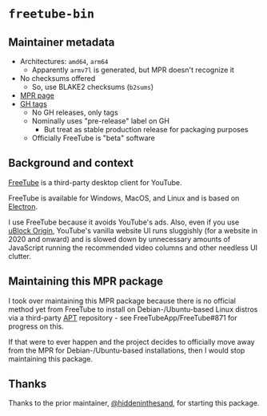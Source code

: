 # `freetube-bin`
## Maintainer metadata
* Architectures: `amd64`, `arm64`
    * Apparently `armv7l` is generated, but MPR doesn't recognize it
* No checksums offered
    * So, use BLAKE2 checksums (`b2sums`)
* [MPR page](https://mpr.makedeb.org/packages/freetube-bin)
* [GH tags](https://github.com/FreeTubeApp/FreeTube/tags)
    * No GH releases, only tags
    * Nominally uses "pre-release" label on GH
        * But treat as stable production release for packaging purposes
    * Officially FreeTube is "beta" software

## Background and context
[FreeTube](https://freetubeapp.io/) is a third-party desktop client for YouTube.

FreeTube is available for Windows, MacOS, and Linux and is based on
[Electron](https://en.wikipedia.org/wiki/Electron_(software_framework)).

I use FreeTube because it avoids YouTube's ads.  Also, even if you use
[uBlock Origin](https://en.wikipedia.org/wiki/UBlock_Origin), YouTube's vanilla
website UI runs sluggishly (for a website in 2020 and onward) and is slowed down
by unnecessary amounts of JavaScript running the recommended video columns and
other needless UI clutter.

## Maintaining this MPR package

I took over maintaining this MPR package because there is no official method yet
from FreeTube to install on Debian-/Ubuntu-based Linux distros via a third-party
[APT](https://en.wikipedia.org/wiki/APT_(software)) repository - see
FreeTubeApp/FreeTube#871 for progress on this.

If that were to ever happen and the project decides to officially move away from
the MPR for Debian-/Ubuntu-based installations, then I would stop maintaining
this package.

## Thanks
Thanks to the prior maintainer, [@hiddeninthesand](https://github.com/hiddeninthesand),
for starting this package.
